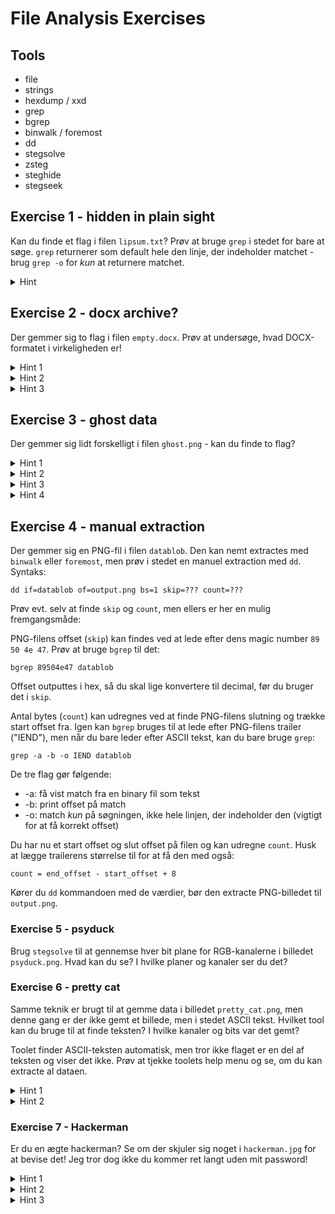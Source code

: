 # File Analysis Exercises

## Tools

- file
- strings
- hexdump / xxd
- grep
- bgrep
- binwalk / foremost
- dd
- stegsolve
- zsteg
- steghide
- stegseek

## Exercise 1 - hidden in plain sight

Kan du finde et flag i filen `lipsum.txt`? Prøv at bruge `grep` i stedet for bare at søge. `grep` returnerer som default hele den linje, der indeholder matchet - brug `grep -o` for *kun* at returnere matchet.

<details>
	<summary>Hint</summary>
	<code>grep PATTERN lipsum.txt</code>
</details>


## Exercise 2 - docx archive?

Der gemmer sig to flag i filen `empty.docx`. Prøv at undersøge, hvad DOCX-formatet i virkeligheden er!

<details>
	<summary>Hint 1</summary>
	Kan du finde et flag i selve dokumentet, når du åbner det?
</details>

<details>
	<summary>Hint 2</summary>
	Vidste du, at DOCX-filer (og andre Office filtyper) faktisk bare er ZIP-arkiver?
</details>

<details>
	<summary>Hint 3</summary>
	Prøv at unzippe word-dokumentet (evt. skift extension til .zip først) - kan du finde noget i de udpakkede filer?
</details>

## Exercise 3 - ghost data

Der gemmer sig lidt forskelligt i filen `ghost.png` - kan du finde to flag?

<details>
	<summary>Hint 1</summary>
	Måske gemmer der sig et flag direkte som tekst i den binære fil et sted? Hvordan ville du lede efter det?
</details>

<details>
	<summary>Hint 2</summary>
	Prøv at køre <code>strings</code> på filen og søg efter flaget med <code>grep</code>
</details>

<details>
	<summary>Hint 3</summary>
	Prøv nogle file carving teknikker, og se, om der gemmer sig en fil mere
</details>

<details>
	<summary>Hint 4</summary>
	<code>binwalk</code> finder en ekstra PNG-fil. <code>binwalk -e</code> virker dog ikke i dette tilfælde. Når det sker, kan man bruge <code>binwalk --dd=".*"</code> for at tvinge <code>binwalk</code> til at extracte alt den finder. Du kan køre <code>file</code> på hver extracted fil for at se, hvad de indeholder, og herefter give dem korrekt extension og åbne.
</details>

## Exercise 4 - manual extraction

Der gemmer sig en PNG-fil i filen `datablob`. Den kan nemt extractes med `binwalk` eller `foremost`, men prøv i stedet en manuel extraction med `dd`. Syntaks:

	dd if=datablob of=output.png bs=1 skip=??? count=???

Prøv evt. selv at finde `skip` og `count`, men ellers er her en mulig fremgangsmåde:

PNG-filens offset (`skip`) kan findes ved at lede efter dens magic number `89 50 4e 47`. Prøv at bruge `bgrep` til det:

	bgrep 89504e47 datablob

Offset outputtes i hex, så du skal lige konvertere til decimal, før du bruger det i `skip`.

Antal bytes (`count`) kan udregnes ved at finde PNG-filens slutning og trække start offset fra. Igen kan `bgrep` bruges til at lede efter PNG-filens trailer ("IEND"), men når du bare leder efter ASCII tekst, kan du bare bruge `grep`:

	grep -a -b -o IEND datablob

De tre flag gør følgende:
* -a: få vist match fra en binary fil som tekst
* -b: print offset på match
* -o: match *kun* på søgningen, ikke hele linjen, der indeholder den (vigtigt for at få korrekt offset)

Du har nu et start offset og slut offset på filen og kan udregne `count`. Husk at lægge trailerens størrelse til for at få den med også:

	count = end_offset - start_offset + 8

Kører du `dd` kommandoen med de værdier, bør den extracte PNG-billedet til `output.png`.

### Exercise 5 - psyduck

Brug `stegsolve` til at gennemse hver bit plane for RGB-kanalerne i billedet `psyduck.png`. Hvad kan du se? I hvilke planer og kanaler ser du det?

### Exercise 6 - pretty cat

Samme teknik er brugt til at gemme data i billedet `pretty_cat.png`, men denne gang er der ikke gemt et billede, men i stedet ASCII tekst. Hvilket tool kan du bruge til at finde teksten? I hvilke kanaler og bits var det gemt?

Toolet finder ASCII-teksten automatisk, men tror ikke flaget er en del af teksten og viser det ikke. Prøv at tjekke toolets help menu og se, om du kan extracte al dataen.

<details>
	<summary>Hint 1</summary>
	Prøv at køre <code>zsteg</code> på billedet
</details>

<details>
	<summary>Hint 2</summary>
	<code>zsteg -E</code> kan bruges til at extracte et fuldt payload fra en given kombination af planer og kanaler
</details>

### Exercise 7 - Hackerman

Er du en ægte hackerman? Se om der skjuler sig noget i `hackerman.jpg` for at bevise det! Jeg tror dog ikke du kommer ret langt uden mit password!

<details>
	<summary>Hint 1</summary>
	Dataen er gemt med <code>steghide</code>. Hvad kan du gøre uden et password?
</details>

<details>
	<summary>Hint 2</summary>
	Prøv at bruteforce passwordet med <code>stegseek</code>
</details>

<details>
	<summary>Hint 3</summary>
	Flaget er base64 encoded
</details>